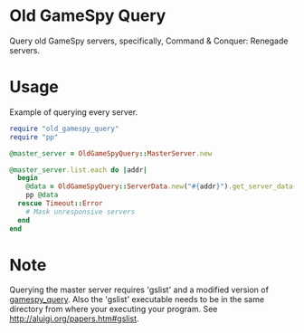 # Old GameSpy Query
Query old GameSpy servers, specifically, Command & Conquer: Renegade servers.

# Usage

Example of querying every server.
```ruby
require "old_gamespy_query"
require "pp"

@master_server = OldGameSpyQuery::MasterServer.new

@master_server.list.each do |addr|
  begin
    @data = OldGameSpyQuery::ServerData.new("#{addr}").get_server_data("players")
    pp @data
  rescue Timeout::Error
    # Mask unresponsive servers
  end
end
```

# Note
Querying the master server requires 'gslist' and a modified version of [gamespy_query](https://github.com/SIXNetworks/gamespy_query/pull/1). Also the 'gslist' executable needs to be in the same directory from where your executing your program.
See http://aluigi.org/papers.htm#gslist.
